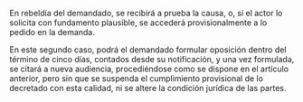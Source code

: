 En rebeldía del demandado, se recibirá a prueba la causa, o, si el actor lo solicita con fundamento plausible, se accederá provisionalmente a lo pedido en la demanda.

En este segundo caso, podrá el demandado formular oposición dentro del término de cinco días, contados desde su notificación, y una vez formulada, se citará a nueva audiencia, procediéndose como se dispone en el artículo anterior, pero sin que se suspenda el cumplimiento provisional de lo decretado con esta calidad, ni se altere la condición jurídica de las partes.